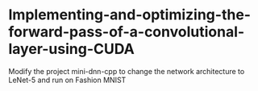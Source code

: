 # Implementing-and-optimizing-the-forward-pass-of-a-convolutional-layer-using-CUDA
Modify the project mini-dnn-cpp to change the network architecture to LeNet-5 and run on Fashion MNIST
